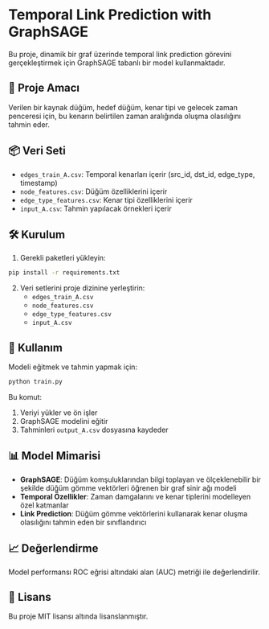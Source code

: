 # Temporal Link Prediction with GraphSAGE

Bu proje, dinamik bir graf üzerinde temporal link prediction görevini gerçekleştirmek için GraphSAGE tabanlı bir model kullanmaktadır.

## 🎯 Proje Amacı

Verilen bir kaynak düğüm, hedef düğüm, kenar tipi ve gelecek zaman penceresi için, bu kenarın belirtilen zaman aralığında oluşma olasılığını tahmin eder.

## 📦 Veri Seti

- `edges_train_A.csv`: Temporal kenarları içerir (src_id, dst_id, edge_type, timestamp)
- `node_features.csv`: Düğüm özelliklerini içerir
- `edge_type_features.csv`: Kenar tipi özelliklerini içerir
- `input_A.csv`: Tahmin yapılacak örnekleri içerir

## 🛠️ Kurulum

1. Gerekli paketleri yükleyin:
```bash
pip install -r requirements.txt
```

2. Veri setlerini proje dizinine yerleştirin:
   - `edges_train_A.csv`
   - `node_features.csv`
   - `edge_type_features.csv`
   - `input_A.csv`

## 🚀 Kullanım

Modeli eğitmek ve tahmin yapmak için:

```bash
python train.py
```

Bu komut:
1. Veriyi yükler ve ön işler
2. GraphSAGE modelini eğitir
3. Tahminleri `output_A.csv` dosyasına kaydeder

## 📊 Model Mimarisi

- **GraphSAGE**: Düğüm komşuluklarından bilgi toplayan ve ölçeklenebilir bir şekilde düğüm gömme vektörleri öğrenen bir graf sinir ağı modeli
- **Temporal Özellikler**: Zaman damgalarını ve kenar tiplerini modelleyen özel katmanlar
- **Link Prediction**: Düğüm gömme vektörlerini kullanarak kenar oluşma olasılığını tahmin eden bir sınıflandırıcı

## 📈 Değerlendirme

Model performansı ROC eğrisi altındaki alan (AUC) metriği ile değerlendirilir.

## 📝 Lisans

Bu proje MIT lisansı altında lisanslanmıştır. 